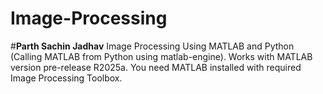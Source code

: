 # Image-Processing
#**Parth Sachin Jadhav** 
Image Processing Using MATLAB and Python (Calling MATLAB from Python using matlab-engine). Works with MATLAB version pre-release R2025a. You need MATLAB installed with required Image Processing Toolbox.
